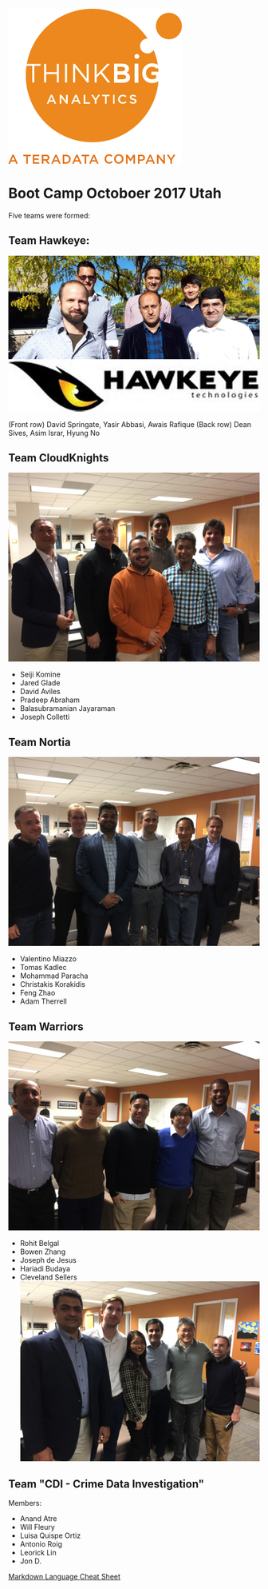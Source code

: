 ![](img/NewLogo.png)
# Boot Camp Octoboer 2017 Utah
Five teams were formed:

## Team Hawkeye: 
![](img/hawkeye.png)

(Front row) David Springate, Yasir Abbasi, Awais Rafique (Back row) Dean Sives, Asim Israr, Hyung No
## Team CloudKnights
![](img/IMG_1281.JPG)
* Seiji Komine
* Jared Glade
* David Aviles
* Pradeep Abraham
* Balasubramanian Jayaraman
* Joseph Colletti
## Team Nortia
![](img/IMG_1279.JPG)
* Valentino Miazzo
* Tomas Kadlec
* Mohammad Paracha
* Christakis Korakidis
* Feng Zhao
* Adam Therrell
## Team Warriors
![](img/IMG_1287.JPG)
* Rohit Belgal
* Bowen Zhang
* Joseph de Jesus
* Hariadi Budaya
* Cleveland Sellers
![](img/IMG_1289.JPG)
## Team "CDI - Crime Data Investigation"
Members:
* Anand Atre
* Will Fleury
* Luisa Quispe Ortiz 
* Antonio Roig
* Leorick Lin
* Jon D.

<a href="https://github.com/adam-p/markdown-here/wiki/Markdown-Cheatsheet" target="_blank">Markdown Language Cheat Sheet</a>
